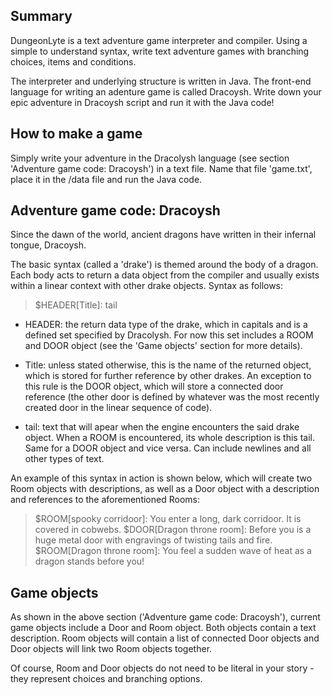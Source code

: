 ## Summary

DungeonLyte is a text adventure game interpreter and compiler. Using a simple to understand syntax, write text adventure games with branching choices, items and conditions.

The interpreter and underlying structure is written in Java. The front-end language for writing an adenture game is called Dracoysh. Write down your epic adventure in Dracoysh script and run it with the Java code!

## How to make a game

Simply write your adventure in the Dracolysh language (see section 'Adventure game code: Dracoysh') in a text file. Name that file 'game.txt', place it in the /data file and run the Java code. 

## Adventure game code: Dracoysh

Since the dawn of the world, ancient dragons have written in their infernal tongue, Dracoysh. 

The basic syntax (called a 'drake') is themed around the body of a dragon. Each body acts to return a data object from the compiler and usually exists within a linear context with other drake objects. Syntax as follows:

> $HEADER[Title]: tail

- HEADER: the return data type of the drake, which in capitals and is a defined set specified by Dracolysh. For now this set includes a ROOM and DOOR object (see the 'Game objects' section for more details). 

- Title: unless stated otherwise, this is the name of the returned object, which is stored for further reference by other drakes. An exception to this rule is the DOOR object, which will store a connected door reference (the other door is defined by whatever was the most recently created door in the linear sequence of code). 

- tail: text that will apear when the engine encounters the said drake object. When a ROOM is encountered, its whole description is this tail. Same for a DOOR object and vice versa. Can include newlines and all other types of text. 

An example of this syntax in action is shown below, which will create two Room objects with descriptions, as well as a Door object with a description and references to the aforementioned Rooms:

> $ROOM[spooky corridoor]: You enter a long, dark corridoor. It is covered in cobwebs.
> $DOOR[Dragon throne room]: Before you is a huge metal door with engravings of twisting tails and fire.
> $ROOM[Dragon throne room]: You feel a sudden wave of heat as a dragon stands before you!

## Game objects

As shown in the above section ('Adventure game code: Dracoysh'), current game objects include a Door and Room object. Both objects contain a text description. Room objects will contain a list of connected Door objects and Door objects will link two Room objects together. 

Of course, Room and Door objects do not need to be literal in your story - they represent choices and branching options. 
